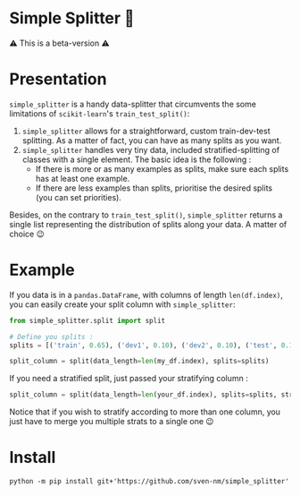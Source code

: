 # Simple Splitter 🍌

⚠️ This is a beta-version ⚠️

# Presentation

`simple_splitter` is a handy data-splitter that circumvents the some limitations of `scikit-learn`'s `train_test_split()`:

1. `simple_splitter` allows for a straightforward, custom train-dev-test splitting. As a matter of fact, you can have as many splits
as you want. 
2. `simple_splitter` handles very tiny data, included stratified-splitting of classes with a single element. 
The basic idea is the following : 
    - If there is more or as many examples as splits, make sure each splits has at least one example.
    - If there are less examples than splits, prioritise the desired splits (you can set priorities). 

Besides, on the contrary to `train_test_split()`, `simple_splitter` returns a single list representing the distribution 
of splits along your data. A matter of choice 😉

# Example

If you data is in a `pandas.DataFrame`, with columns of length `len(df.index)`, you can easily create your split column 
with `simple_splitter`: 

```python
from simple_splitter.split import split 

# Define you splits :
splits = [('train', 0.65), ('dev1', 0.10), ('dev2', 0.10), ('test', 0.15)]

split_column = split(data_length=len(my_df.index), splits=splits)
```

If you need a stratified split, just passed your stratifying column :  
```python
split_column = split(data_length=len(your_df.index), splits=splits, strats=my_df['my_stratitying_classes_column'])
```
Notice that if you wish to stratify according to more than one column, you just have to merge you multiple strats to a 
single one 😉



# Install

```shell
python -m pip install git+'https://github.com/sven-nm/simple_splitter'
```